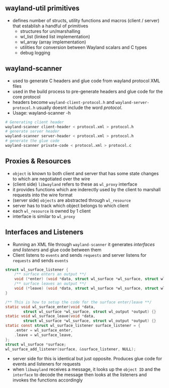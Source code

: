 ## wayland-util primitives
- defines number of structs, utility functions and macros (client / server) that establish a handful of primitives
    - structures for un/marshalling
    - wl_list (linked list implementation)
    - wl_array (array implementation)
    - utilities for conversion between Wayland scalars and C types
    - debug logging

## wayland-scanner
- used to generate C headers and glue code from wayland protocol XML files
- used in the build process to pre-generate headers and glue code for the core protocol
- headers become `wayland-client-protocol.h` and `wayland-server-protocol.h` usually doesnt include the word *protocol*.
- Usage: wayland-scanner -h
```sh
# Generating client header
wayland-scanner client-header < protocol.xml > protocol.h
# generate server header
wayland-scanner server-header < protocol.xml > protocol.h
# generate the glue code
wayland-scanner private-code < protocol.xml > protocol.c
```

## Proxies & Resources
- `object` is known to both client and server that has some state changes to which are negotiated over the wire
- (client side) `libwayland` refers to these as `wl_proxy` interface
- it provides functions which are inderectly used by the client to marshall requests into the wire format
- (server side) `objects` are abstracted through `wl_resource`
- server has to track which object belongs to which client
- each `wl_resource` is owned by 1 client
- interface is similar to `wl_proxy`

## Interfaces and Listeners
- Running an XML file through `wayland-scanner` it generates *interfaces and listeners* and glue code between them
- Client listens to `events` and sends `requests` and server listens for `requests` and sends `events`
```c
struct wl_surface_listener {
    /** surface enters an output **/
    void (*enter) (void *data, struct wl_surface *wl_surface, struct wl_output *output);
    /** surface leaves an output **/
    void (*leave) (void *data, struct wl_surface *wl_surface, struct wl_output *output);
}

/** This is how to setup the code for the surface enter/leave **/
static void wl_surface_enter(void *data,
        struct wl_surface *wl_surface, struct wl_output *output) {}
static void wl_surface_leave(void *data,
        struct wl_surface *wl_surface, struct wl_output *output) {}
static const struct wl_surface_listener surface_listener = {
    .enter = wl_surface_enter,
    .leave = wl_surface_leave,
};
struct wl_surface *surface;
wl_surface_add_listener(surface, &surface_listener, NULL);
```
- server side for this is identical but just opposite. Produces glue code for events and listeners for requests
- when `libwayland` receives a message, it looks up the `object ID` and the `interface` to decode the message then looks at the listeners and invokes the functions accordingly
